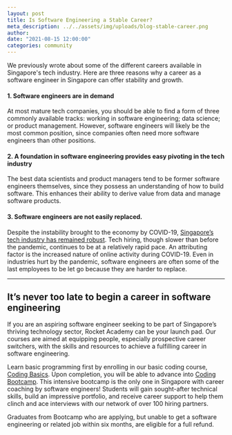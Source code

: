 ```yaml
---
layout: post
title: Is Software Engineering a Stable Career?
meta_description: ../../assets/img/uploads/blog-stable-career.png
author:
date: "2021-08-15 12:00:00"
categories: community
---
```


We previously wrote about some of the different careers available in Singapore's tech industry. Here are three reasons why a career as a software engineer in Singapore can offer stability and growth.

#### 1. Software engineers are in demand

At most mature tech companies, you should be able to find a form of three commonly available tracks: working in software engineering; data science; or product management. However, software engineers will likely be the most common position, since companies often need more software engineers than other positions.

#### 2. A foundation in software engineering provides easy pivoting in the tech industry

The best data scientists and product managers tend to be former software engineers themselves, since they possess an understanding of how to build software. This enhances their ability to derive value from data and manage software products.

#### 3. Software engineers are not easily replaced.

Despite the instability brought to the economy by COVID-19, [Singapore’s tech industry has remained robust](https://www.imda.gov.sg/infocomm-media-landscape/research-and-statistics/survey-reports). Tech hiring, though slower than before the pandemic, continues to be at a relatively rapid pace. An attributing factor is the increased nature of online activity during COVID-19. Even in industries hurt by the pandemic, software engineers are often some of the last employees to be let go because they are harder to replace.

---

## It’s never too late to begin a career in software engineering

If you are an aspiring software engineer seeking to be part of Singapore’s thriving technology sector, Rocket Academy can be your launch pad. Our courses are aimed at equipping people, especially prospective career switchers, with the skills and resources to achieve a fulfilling career in software engineering.

Learn basic programming first by enrolling in our basic coding course, [Coding Basics](https://www.rocketacademy.co/courses/basics). Upon completion, you will be able to advance into [Coding Bootcamp](https://www.rocketacademy.co/courses/bootcamp). This intensive bootcamp is the only one in Singapore with career coaching by software engineers! Students will gain sought-after technical skills, build an impressive portfolio, and receive career support to help them clinch and ace interviews with our network of over 100 hiring partners.

Graduates from Bootcamp who are applying, but unable to get a software engineering or related job within six months, are eligible for a full refund.
